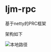 # ljm-rpc
基于netty的PRC框架

架构如下

![本地路径](README.assets/047e8d4e9572eabc45c51e78adf4e25b-1755413794696-1.png)
